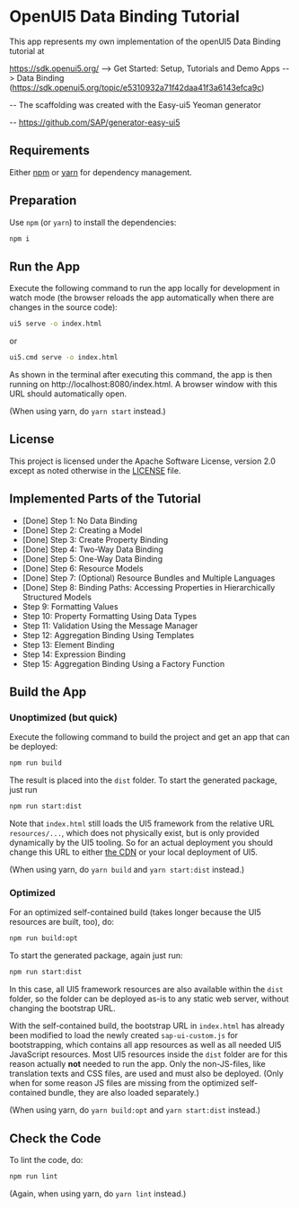 # OpenUI5 Data Binding Tutorial

This app represents my own implementation of the openUI5 Data Binding tutorial at

https://sdk.openui5.org/ --> Get Started: Setup, Tutorials and Demo Apps --> Data Binding (https://sdk.openui5.org/topic/e5310932a71f42daa41f3a6143efca9c)

-- The scaffolding was created with the Easy-ui5 Yeoman generator

-- https://github.com/SAP/generator-easy-ui5

## Requirements

Either [npm](https://www.npmjs.com/) or [yarn](https://yarnpkg.com/) for dependency management.

## Preparation

Use `npm` (or `yarn`) to install the dependencies:

```sh
npm i
```

## Run the App

Execute the following command to run the app locally for development in watch mode (the browser reloads the app automatically when there are changes in the source code):

```sh
ui5 serve -o index.html
```

or 
```sh
ui5.cmd serve -o index.html
```

As shown in the terminal after executing this command, the app is then running on http://localhost:8080/index.html. A browser window with this URL should automatically open.

(When using yarn, do `yarn start` instead.)


## License

This project is licensed under the Apache Software License, version 2.0 except as noted otherwise in the [LICENSE](LICENSE) file.

## Implemented Parts of the Tutorial

* [Done] Step 1: No Data Binding
* [Done] Step 2: Creating a Model
* [Done] Step 3: Create Property Binding
* [Done] Step 4: Two-Way Data Binding
* [Done] Step 5: One-Way Data Binding
* [Done] Step 6: Resource Models
* [Done] Step 7: (Optional) Resource Bundles and Multiple Languages
* [Done] Step 8: Binding Paths: Accessing Properties in Hierarchically Structured Models
* Step 9: Formatting Values
* Step 10: Property Formatting Using Data Types
* Step 11: Validation Using the Message Manager
* Step 12: Aggregation Binding Using Templates
* Step 13: Element Binding
* Step 14: Expression Binding
* Step 15: Aggregation Binding Using a Factory Function













## Build the App

### Unoptimized (but quick)

Execute the following command to build the project and get an app that can be deployed:

```sh
npm run build
```

The result is placed into the `dist` folder. To start the generated package, just run

```sh
npm run start:dist
```

Note that `index.html` still loads the UI5 framework from the relative URL `resources/...`, which does not physically exist, but is only provided dynamically by the UI5 tooling. So for an actual deployment you should change this URL to either [the CDN](https://openui5.hana.ondemand.com/#/topic/2d3eb2f322ea4a82983c1c62a33ec4ae) or your local deployment of UI5.

(When using yarn, do `yarn build` and `yarn start:dist` instead.)

### Optimized

For an optimized self-contained build (takes longer because the UI5 resources are built, too), do:

```sh
npm run build:opt
```

To start the generated package, again just run:

```sh
npm run start:dist
```

In this case, all UI5 framework resources are also available within the `dist` folder, so the folder can be deployed as-is to any static web server, without changing the bootstrap URL.

With the self-contained build, the bootstrap URL in `index.html` has already been modified to load the newly created `sap-ui-custom.js` for bootstrapping, which contains all app resources as well as all needed UI5 JavaScript resources. Most UI5 resources inside the `dist` folder are for this reason actually **not** needed to run the app. Only the non-JS-files, like translation texts and CSS files, are used and must also be deployed. (Only when for some reason JS files are missing from the optimized self-contained bundle, they are also loaded separately.)

(When using yarn, do `yarn build:opt` and `yarn start:dist` instead.)

## Check the Code

To lint the code, do:

```sh
npm run lint
```

(Again, when using yarn, do `yarn lint` instead.)
